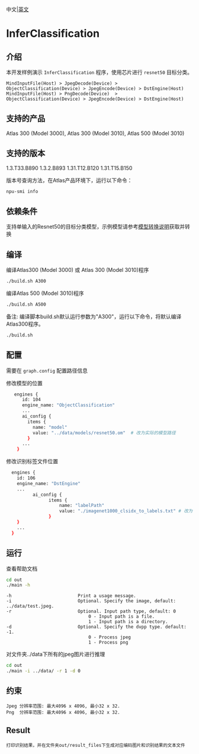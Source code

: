 中文|[英文](README.md)
# InferClassification

## 介绍

本开发样例演示 `InferClassification` 程序，使用芯片进行 `resnet50` 目标分类。

```
MindInputFile(Host) > JpegDecode(Device) >  ObjectClassification(Device) > JpegEncode(Device) > DstEngine(Host)
MindInputFile(Host) > PngDecode(Device)  >  ObjectClassification(Device) > JpegEncode(Device) > DstEngine(Host)
```

## 支持的产品

Atlas 300 (Model 3000), Atlas 300 (Model 3010), Atlas 500 (Model 3010)

## 支持的版本

1.3.T33.B890 1.3.2.B893 1.31.T12.B120 1.31.T15.B150

版本号查询方法，在Atlas产品环境下，运行以下命令：
```bash
npu-smi info
```

## 依赖条件

支持单输入的Resnet50的目标分类模型，示例模型请参考[模型转换说明](/data/README.md)获取并转换


## 编译

编译Atlas300 (Model 3000) 或 Atlas 300 (Model 3010)程序
```bash
./build.sh A300
```

编译Atlas 500 (Model 3010)程序
```bash
./build.sh A500
```

备注: 编译脚本build.sh默认运行参数为"A300"，运行以下命令，将默认编译Atlas300程序。
```bash
./build.sh
```

## 配置

需要在 `graph.config` 配置路径信息

修改模型的位置
```bash
   engines {
      id: 104
      engine_name: "ObjectClassification"
      ...
      ai_config {
        items {
          name: "model"
          value: "../data/models/resnet50.om"  # 改为实际的模型路径
        }
      ...
    }
```

修改识别标签文件位置
```bash
  engines {
    id: 106
    engine_name: "DstEngine"
    ...
          ai_config {
                items {
                    name: "labelPath"
                    value: "./imagenet1000_clsidx_to_labels.txt" # 改为实际的标签文件路径
                }
    }
    ...
  }
```

## 运行
查看帮助文档
```bash
cd out
./main -h
```
    -h                         Print a usage message.
    -i                         Optional. Specify the image, default: ../data/test.jpeg.
    -r                         Optional. Input path type, default: 0
                                   0 - Input path is a file.
                                   1 - Input path is a directory.
    -d                         Optional. Specify the dvpp type. default: -1.
                                   0 - Process jpeg
                                   1 - Process png

对文件夹../data下所有的jpeg图片进行推理
```bash
cd out
./main -i ../data/ -r 1 -d 0
```
## 约束
```
Jpeg 分辨率范围: 最大4096 x 4096, 最小32 x 32.
Png  分辨率范围: 最大4096 x 4096, 最小32 x 32.
```

## Result
```
打印识别结果，并在文件夹out/result_files下生成对应编码图片和识别结果的文本文件
```

